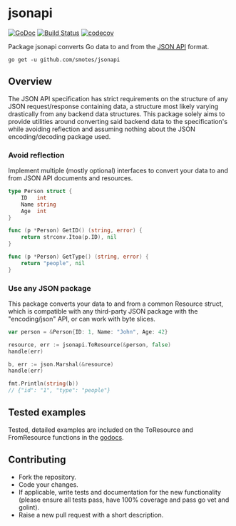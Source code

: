 # jsonapi

[![GoDoc](https://godoc.org/github.com/smotes/jsonapi?status.svg)](https://godoc.org/github.com/smotes/jsonapi) [![Build Status](https://travis-ci.org/smotes/jsonapi.svg?branch=master)](https://travis-ci.org/smotes/jsonapi) [![codecov](https://codecov.io/gh/smotes/jsonapi/branch/master/graph/badge.svg)](https://codecov.io/gh/smotes/jsonapi)


Package jsonapi converts Go data to and from the [JSON API](http://jsonapi.org) format.

```
go get -u github.com/smotes/jsonapi
```

## Overview

The JSON API specification has strict requirements on the structure of any JSON request/response containing data, a 
structure most likely varying drastically from any backend data structures. This package solely aims to provide 
utilities around converting said backend data to the specification's while avoiding reflection and assuming nothing 
about the JSON encoding/decoding package used.

### Avoid reflection

Implement multiple (mostly optional) interfaces to convert your data to and from JSON API documents and resources.

```go
type Person struct {
	ID   int
	Name string
	Age  int
}

func (p *Person) GetID() (string, error) {
	return strconv.Itoa(p.ID), nil
}

func (p *Person) GetType() (string, error) {
	return "people", nil
}
```

### Use any JSON package

This package converts your data to and from a common Resource struct, which is compatible with any third-party JSON 
package with the "encoding/json" API, or can work with byte slices.

```go
var person = &Person{ID: 1, Name: "John", Age: 42}

resource, err := jsonapi.ToResource(&person, false)
handle(err)

b, err := json.Marshal(&resource)
handle(err)

fmt.Println(string(b))
// {"id": "1", "type": "people"}
```

## Tested examples

Tested, detailed examples are included on the ToResource and FromResource functions in the [godocs](https://godoc.org/github.com/smotes/jsonapi).

## Contributing

* Fork the repository.
* Code your changes.
* If applicable, write tests and documentation for the new functionality (please ensure all tests pass, have 100% coverage and pass go vet and golint).
* Raise a new pull request with a short description.
